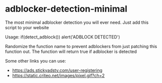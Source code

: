 # adblocker-detection-minimal
The most minimal adblocker detection you will ever need. Just add this script to your website

Usage:
if(detect_adblock())
   alert('ADBLOCK DETECTED')


Randomize the function name to prevent adblockers from just patching this function out.
The function will return true if adblocker is detected

 
Some other links you can use:
  - https://ads.stickyadstv.com/user-registering
  - https://static.criteo.net/images/pixel.gif?ch=2
